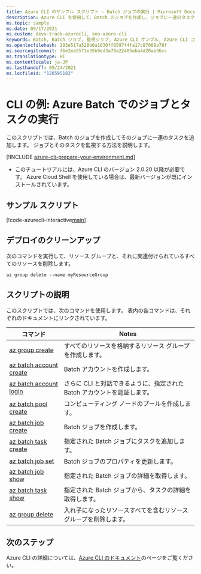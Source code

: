 ```yaml
---
title: Azure CLI のサンプル スクリプト - Batch ジョブの実行 | Microsoft Docs
description: Azure CLI を使用して、Batch のジョブを作成し、ジョブに一連のタスクを追加する方法について説明します。 この記事では、ジョブとそのタスクを監視する方法も示します。
ms.topic: sample
ms.date: 09/17/2021
ms.custom: devx-track-azurecli, seo-azure-cli
keywords: Batch, Batch ジョブ, 監視ジョブ, Azure CLI サンプル, Azure CLI コード サンプル, Azure CLI スクリプト サンプル
ms.openlocfilehash: 293e517a528b6a1630ff8597f4fa17c87008a78f
ms.sourcegitcommit: f6e2ea5571e35b9ed3a79a22485eba4d20ae36cc
ms.translationtype: HT
ms.contentlocale: ja-JP
ms.lasthandoff: 09/24/2021
ms.locfileid: "128595182"
---
```

# <a name="cli-example-run-a-job-and-tasks-with-azure-batch"></a>CLI の例: Azure Batch でのジョブとタスクの実行

このスクリプトでは、Batch のジョブを作成してそのジョブに一連のタスクを追加します。 ジョブとそのタスクを監視する方法を説明します。 

[!INCLUDE [azure-cli-prepare-your-environment.md](../../../includes/azure-cli-prepare-your-environment.md)]

- このチュートリアルには、Azure CLI のバージョン 2.0.20 以降が必要です。 Azure Cloud Shell を使用している場合は、最新バージョンが既にインストールされています。 

## <a name="example-script"></a>サンプル スクリプト

[!code-azurecli-interactive[main](../../../cli_scripts/batch/run-job/run-job.sh "Run Job")]

## <a name="clean-up-deployment"></a>デプロイのクリーンアップ

次のコマンドを実行して、リソース グループと、それに関連付けられているすべてのリソースを削除します。

```azurecli-interactive
az group delete --name myResourceGroup
```

## <a name="script-explanation"></a>スクリプトの説明

このスクリプトでは、次のコマンドを使用します。 表内の各コマンドは、それぞれのドキュメントにリンクされています。

| コマンド | Notes |
|---|---|
| [az group create](/cli/azure/group#az_group_create) | すべてのリソースを格納するリソース グループを作成します。 |
| [az batch account create](/cli/azure/batch/account#az_batch_account_create) | Batch アカウントを作成します。 |
| [az batch account login](/cli/azure/batch/account#az_batch_account_login) | さらに CLI と対話できるように、指定された Batch アカウントを認証します。  |
| [az batch pool create](/cli/azure/batch/pool#az_batch_pool_create) | コンピューティング ノードのプールを作成します。  |
| [az batch job create](/cli/azure/batch/job#az_batch_job_create) | Batch ジョブを作成します。  |
| [az batch task create](/cli/azure/batch/task#az_batch_task_create) | 指定された Batch ジョブにタスクを追加します。  |
| [az batch job set](/cli/azure/batch/job#az_batch_job_set) | Batch ジョブのプロパティを更新します。  |
| [az batch job show](/cli/azure/batch/job#az_batch_job_show) | 指定された Batch ジョブの詳細を取得します。  |
| [az batch task show](/cli/azure/batch/task#az_batch_task_show) | 指定された Batch ジョブから、タスクの詳細を取得します。  |
| [az group delete](/cli/azure/group#az_group_delete) | 入れ子になったリソースすべてを含むリソース グループを削除します。 |

## <a name="next-steps"></a>次のステップ

Azure CLI の詳細については、[Azure CLI のドキュメント](/cli/azure)のページをご覧ください。
